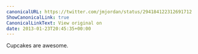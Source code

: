 ```yaml
---
canonicalURL: https://twitter.com/jmjordan/status/294184122312691712
ShowCanonicalLink: true
CanonicalLinkText: View original on
date: 2013-01-23T20:45:35+00:00
---
```

Cupcakes are awesome.